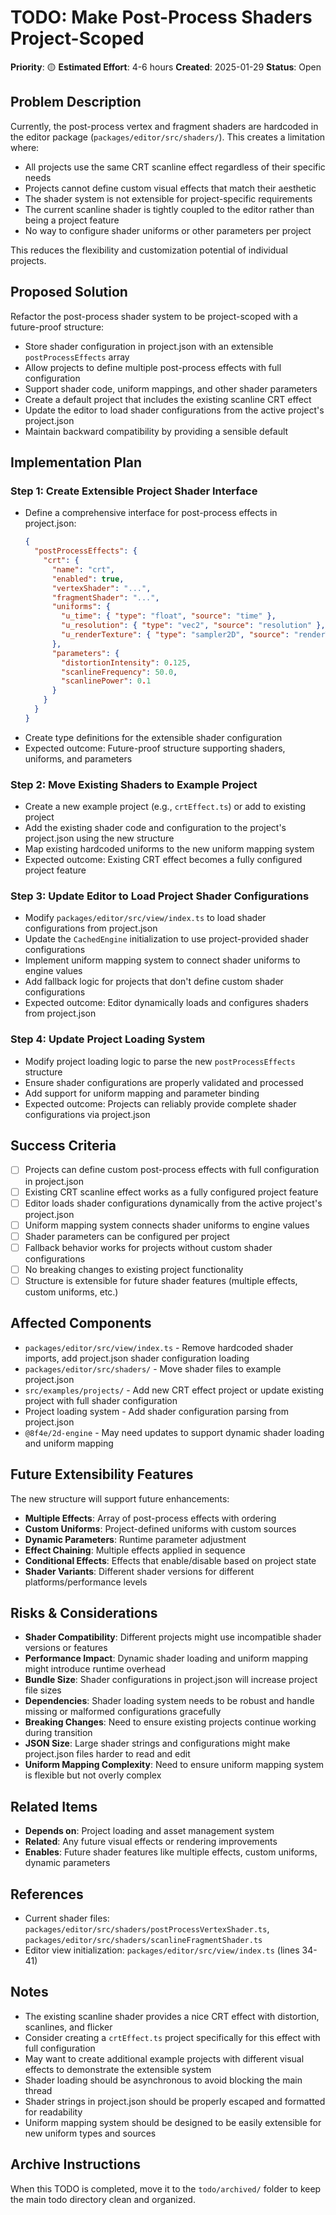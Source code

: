 # TODO: Make Post-Process Shaders Project-Scoped

**Priority**: 🟡
**Estimated Effort**: 4-6 hours
**Created**: 2025-01-29
**Status**: Open

## Problem Description

Currently, the post-process vertex and fragment shaders are hardcoded in the editor package (`packages/editor/src/shaders/`). This creates a limitation where:

- All projects use the same CRT scanline effect regardless of their specific needs
- Projects cannot define custom visual effects that match their aesthetic
- The shader system is not extensible for project-specific requirements
- The current scanline shader is tightly coupled to the editor rather than being a project feature
- No way to configure shader uniforms or other parameters per project

This reduces the flexibility and customization potential of individual projects.

## Proposed Solution

Refactor the post-process shader system to be project-scoped with a future-proof structure:

- Store shader configuration in project.json with an extensible `postProcessEffects` array
- Allow projects to define multiple post-process effects with full configuration
- Support shader code, uniform mappings, and other shader parameters
- Create a default project that includes the existing scanline CRT effect
- Update the editor to load shader configurations from the active project's project.json
- Maintain backward compatibility by providing a sensible default

## Implementation Plan

### Step 1: Create Extensible Project Shader Interface
- Define a comprehensive interface for post-process effects in project.json:
  ```json
  {
    "postProcessEffects": {
      "crt": {
        "name": "crt",
        "enabled": true,
        "vertexShader": "...",
        "fragmentShader": "...",
        "uniforms": {
          "u_time": { "type": "float", "source": "time" },
          "u_resolution": { "type": "vec2", "source": "resolution" },
          "u_renderTexture": { "type": "sampler2D", "source": "renderTexture" }
        },
        "parameters": {
          "distortionIntensity": 0.125,
          "scanlineFrequency": 50.0,
          "scanlinePower": 0.1
        }
      }
    }
  }
  ```
- Create type definitions for the extensible shader configuration
- Expected outcome: Future-proof structure supporting shaders, uniforms, and parameters

### Step 2: Move Existing Shaders to Example Project
- Create a new example project (e.g., `crtEffect.ts`) or add to existing project
- Add the existing shader code and configuration to the project's project.json using the new structure
- Map existing hardcoded uniforms to the new uniform mapping system
- Expected outcome: Existing CRT effect becomes a fully configured project feature

### Step 3: Update Editor to Load Project Shader Configurations
- Modify `packages/editor/src/view/index.ts` to load shader configurations from project.json
- Update the `CachedEngine` initialization to use project-provided shader configurations
- Implement uniform mapping system to connect shader uniforms to engine values
- Add fallback logic for projects that don't define custom shader configurations
- Expected outcome: Editor dynamically loads and configures shaders from project.json

### Step 4: Update Project Loading System
- Modify project loading logic to parse the new `postProcessEffects` structure
- Ensure shader configurations are properly validated and processed
- Add support for uniform mapping and parameter binding
- Expected outcome: Projects can reliably provide complete shader configurations via project.json

## Success Criteria

- [ ] Projects can define custom post-process effects with full configuration in project.json
- [ ] Existing CRT scanline effect works as a fully configured project feature
- [ ] Editor loads shader configurations dynamically from the active project's project.json
- [ ] Uniform mapping system connects shader uniforms to engine values
- [ ] Shader parameters can be configured per project
- [ ] Fallback behavior works for projects without custom shader configurations
- [ ] No breaking changes to existing project functionality
- [ ] Structure is extensible for future shader features (multiple effects, custom uniforms, etc.)

## Affected Components

- `packages/editor/src/view/index.ts` - Remove hardcoded shader imports, add project.json shader configuration loading
- `packages/editor/src/shaders/` - Move shader files to example project.json
- `src/examples/projects/` - Add new CRT effect project or update existing project with full shader configuration
- Project loading system - Add shader configuration parsing from project.json
- `@8f4e/2d-engine` - May need updates to support dynamic shader loading and uniform mapping

## Future Extensibility Features

The new structure will support future enhancements:
- **Multiple Effects**: Array of post-process effects with ordering
- **Custom Uniforms**: Project-defined uniforms with custom sources
- **Dynamic Parameters**: Runtime parameter adjustment
- **Effect Chaining**: Multiple effects applied in sequence
- **Conditional Effects**: Effects that enable/disable based on project state
- **Shader Variants**: Different shader versions for different platforms/performance levels

## Risks & Considerations

- **Shader Compatibility**: Different projects might use incompatible shader versions or features
- **Performance Impact**: Dynamic shader loading and uniform mapping might introduce runtime overhead
- **Bundle Size**: Shader configurations in project.json will increase project file sizes
- **Dependencies**: Shader loading system needs to be robust and handle missing or malformed configurations gracefully
- **Breaking Changes**: Need to ensure existing projects continue working during transition
- **JSON Size**: Large shader strings and configurations might make project.json files harder to read and edit
- **Uniform Mapping Complexity**: Need to ensure uniform mapping system is flexible but not overly complex

## Related Items

- **Depends on**: Project loading and asset management system
- **Related**: Any future visual effects or rendering improvements
- **Enables**: Future shader features like multiple effects, custom uniforms, dynamic parameters

## References

- Current shader files: `packages/editor/src/shaders/postProcessVertexShader.ts`, `packages/editor/src/shaders/scanlineFragmentShader.ts`
- Editor view initialization: `packages/editor/src/view/index.ts` (lines 34-41)

## Notes

- The existing scanline shader provides a nice CRT effect with distortion, scanlines, and flicker
- Consider creating a `crtEffect.ts` project specifically for this effect with full configuration
- May want to create additional example projects with different visual effects to demonstrate the extensible system
- Shader loading should be asynchronous to avoid blocking the main thread
- Shader strings in project.json should be properly escaped and formatted for readability
- Uniform mapping system should be designed to be easily extensible for new uniform types and sources

## Archive Instructions

When this TODO is completed, move it to the `todo/archived/` folder to keep the main todo directory clean and organized.
